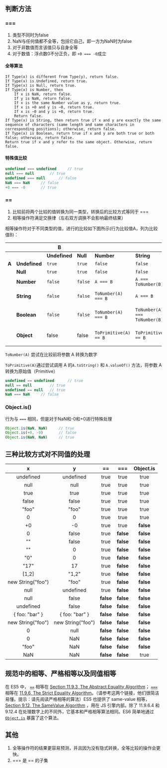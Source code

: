 ## 判断方法

### ===

1. 类型不同时为false
2. NaN与任何值都不全等，包括它自己，即一方为NaN时为false
3. 对于非数值而言该值只与自身全等
4. 对于数值：浮点数0不分正负，即 `+0 === -0`成立 

#### 全等算法
	If Type(x) is different from Type(y), return false.
	If Type(x) is Undefined, return true.
	If Type(x) is Null, return true.
	If Type(x) is Number, then
	    If x is NaN, return false.
	    If y is NaN, return false.
	    If x is the same Number value as y, return true.
	    If x is +0 and y is −0, return true.
	    If x is −0 and y is +0, return true.
	    Return false.
	If Type(x) is String, then return true if x and y are exactly the same sequence of characters (same length and same characters in corresponding positions); otherwise, return false.
	If Type(x) is Boolean, return true if x and y are both true or both false; otherwise, return false.
	Return true if x and y refer to the same object. Otherwise, return false.

#### 特殊值比较

```js
undefined === undefined		// true
null === null		// true
undefined === null		// false
NaN === NaN		// false
+0 === -0		// true
```

### ==

1. 比较前将两个比较的值转换为同一类型，转换后的比较方式等同于 ===
2. 相等操作符满足交换律（左右双方调换不会影响最终结果）

相等操作符对于不同类型的值，进行的比较如下图所示(行为比较值A，列为比较值B)：

|       |               | B             |          |                       |                               |                               |                               |
| ----- | ------------- | ------------- | -------- | --------------------- | ----------------------------- | ----------------------------- | ----------------------------- |
|       |               | **Undefined** | **Null** | **Number**            | **String**                    | **Boolean**                   | **Object**                    |
| **A** | **Undefined** | `true`        | `true`   | `false`               | `false`                       | `false`                       | `IsFalsy(B)`                  |
|       | **Null**      | `true`        | `true`   | `false`               | `false`                       | `false`                       | `IsFalsy(B)`                  |
|       | **Number**    | `false`       | `false`  | `A === B`             | `A === ToNumber(B)`           | `A=== ToNumber(B)`            | `A== ToPrimitive(B)`          |
|       | **String**    | `false`       | `false`  | `ToNumber(A) === B`   | `A === B`                     | `ToNumber(A) === ToNumber(B)` | `ToPrimitive(B) == A`         |
|       | **Boolean**   | `false`       | `false`  | `ToNumber(A) === B`   | `ToNumber(A) === ToNumber(B)` | `A === B`                     | ToNumber(A) == ToPrimitive(B) |
|       | **Object**    | false         | false    | `ToPrimitive(A) == B` | `ToPrimitive(A) == B`         | ToPrimitive(A) == ToNumber(B) | `A === B`                     |

`ToNumber(A)` 尝试在比较前将参数 A 转换为数字

`ToPrimitive(A)`通过尝试调用 A 的`A.toString()` 和 `A.valueOf()` 方法，将参数 A 转换为原始值（Primitive）

```js
undefined == undefined		// true
null == null		// true
undefined == null	// true
NaN === NaN		// false
```



### Object.is()

行为与 `===` 相同，但是对于NaN和-0和+0进行特殊处理

```js
Object.is(NaN, NaN)		// true
Object.is(+0, -0)		// false
Object.is(NaN, NaN)		// true
```



## 三种比较方式对不同值的处理

|          x          |          y          |  ==   |  ===  | Object.is |
| :-----------------: | :-----------------: | :-----: | :-----: | :---------: |
|     undefined     |     undefined     | true  | true  |   true    |
|       null        |       null        | true  | true  |   true    |
|       true        |       true        | true  | true  |   true    |
|       false       |       false       | true  | true  |   true    |
|       "foo"       |       "foo"       | true  | true  |   true    |
|         0         |         0         | true  | true  |   true    |
|        +0         |        -0         | true  | true  |   **false**   |
|         0         |       false       | true  | **false** |   **false**   |
|        ""         |       false       | true  | **false** |   **false**   |
|        ""         |         0         | true  | **false** |   **false**   |
|        "0"        |         0         | true  | **false** |   **false**   |
|       "17"        |        17         | true  | **false** |   **false**   |
|       [1,2]       |       "1,2"       | true  | **false** |   **false**   |
| new String("foo") |       "foo"       | true  | **false** |   **false**   |
|       null        |     undefined     | true  | **false** |   **false**   |
|       null        |       false       | **false** | **false** |   **false**   |
|     undefined     |       false       | **false** | **false** |   **false**   |
|  { foo: "bar" }   |  { foo: "bar" }   | **false** | **false** |   **false**   |
| new String("foo") | new String("foo") | **false** | **false** |   **false**   |
|         0         |       null        | **false** | **false** |   **false**   |
|         0         |        NaN        | **false** | **false** |   **false**   |
|       "foo"       |        NaN        | **false** | **false** |   **false**   |
|        NaN        |        NaN        | **false** | **false** |   true    |

## 规范中的相等、严格相等以及同值相等

在 ES5 中， [`==`](https://developer.mozilla.org/en-US/docs/Web/JavaScript/Reference/Operators/Comparison_Operators) 相等在 [Section 11.9.3, The Abstract Equality Algorithm](https://ecma-international.org/ecma-262/5.1/#sec-11.9.3)； [`===`](https://developer.mozilla.org/en-US/docs/Web/JavaScript/Reference/Operators/Comparison_Operators) 相等在 [11.9.6, The Strict Equality Algorithm](https://ecma-international.org/ecma-262/5.1/#sec-11.9.6)。（请参考这两个链接，他们很简洁易懂。提示：请先阅读严格相等的算法）ES5 也提供了 same-value 相等， [Section 9.12, The SameValue Algorithm](https://ecma-international.org/ecma-262/5.1/#sec-9.12) ，用在 JS 引擎内部。除了 11.9.6.4 和 9.12.4 在处理数字上的不同外，它基本和严格相等算法相同。ES6 简单地通过 [`Object.is`](https://developer.mozilla.org/en-US/docs/Web/JavaScript/Reference/Global_Objects/Object/is) 暴露了这个算法。

## 其他

1. 全等操作符的结果更容易预测，并且因为没有隐式转换，全等比较的操作会更快。
2. === 是 == 的子集

